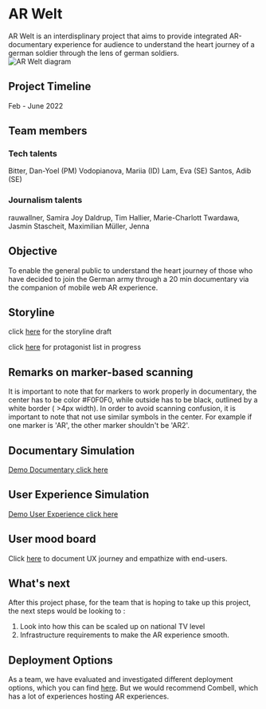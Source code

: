 # AR Welt 
AR Welt is an interdisplinary project that aims to provide integrated AR-documentary experience for audience to understand the heart journey of a german soldier through the lens of german soldiers.  
![AR Welt diagram](https://i.ibb.co/9pMG5Y4/AR-Welt-drawio-2.png)
## Project Timeline
Feb - June 2022
## Team members
### Tech talents
Bitter, Dan-Yoel (PM)
Vodopianova, Mariia (ID)
Lam, Eva (SE)
Santos, Adib (SE)
### Journalism talents
rauwallner, Samira Joy 
Daldrup, Tim 
Hallier, Marie-Charlott 
Twardawa, Jasmin
Stascheit, Maximilian
Müller, Jenna
## Objective 
To enable the general public to understand the heart journey of those who have decided to join the German army through a 20 min documentary via the companion of mobile web AR experience.
## Storyline 

click [here](https://docs.google.com/document/d/1fcRHllp0J6LGSOzd_OJhyayq3Jr-e08TNtX8E0yGi8Y/edit) for the storyline draft 

click [here](https://docs.google.com/spreadsheets/d/1aYU6RiC6nUGY-3JCLFp5gkVqBgia4DCQ2-oV3kPQRjU/edit#gid=0) for protagonist list in progress

## Remarks on marker-based scanning 
It is important to note that for markers to work properly in documentary, the center has to be color #F0F0F0, while outside has to be black, outlined by a white border ( >4px width). In order to avoid scanning confusion, it is important to note that not use similar symbols in the center. For example if one marker is 'AR', the other marker shouldn't be 'AR2'. 
## Documentary Simulation
[Demo Documentary click here](https://youtu.be/HkStH56HFr8)
## User Experience Simulation
[Demo User Experience click here](https://youtu.be/SzYsWCbF87g)
## User mood board 
Click [here](https://miro.com/app/board/uXjVO4eV6YQ=/) to document UX journey and empathize with end-users. 
## What's next 
After this project phase, for the team that is hoping to take up this project, the next steps would be looking to : 
1. Look into how this can be scaled up on national TV level
2. Infrastructure requirements to make the AR experience smooth. 
## Deployment Options
As a team, we have evaluated and investigated different deployment options, which you can find [here](https://docs.google.com/document/d/1gw72x8VcZdBaXSfdBey-huKr_AmJcjgAUHnXnaMBCVo/edit?usp=sharing). But we would recommend Combell, which has a lot of experiences hosting AR experiences. 




